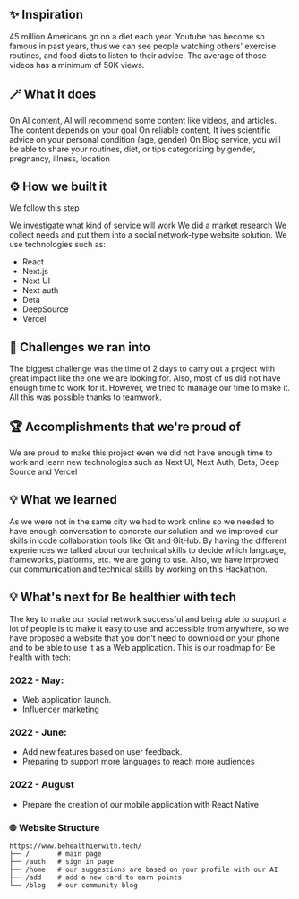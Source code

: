## ✨ Inspiration
45 million Americans go on a diet each year.
Youtube has become so famous in past years, thus we can see people watching others' exercise routines, and food diets to listen to their advice. The average of those videos has a minimum of 50K views.

## 🪄 What it does
On AI content, AI will recommend some content like videos, and articles. The content depends on your goal
On reliable content, It ives scientific advice on your personal condition (age, gender)
On Blog service, you will be able to share your routines, diet, or tips categorizing by gender, pregnancy, illness, location

## ⚙️ How we built it
We follow this step

We investigate what kind of service will work
We did a market research
We collect needs and put them into a social network-type website solution.
We use technologies such as:
- React
- Next.js
- Next UI
- Next auth
- Deta
- DeepSource
- Vercel


## 🏁 Challenges we ran into
The biggest challenge was the time of  2 days to carry out a project with great impact like the one we are looking for. Also, most of us did not have enough time to work for it. However, we tried to manage our time to make it. All this was possible thanks to teamwork.

## 🏆 Accomplishments that we're proud of
We are proud to make this project even we did not have enough time to work and learn new technologies such as Next UI, Next Auth, Deta, Deep Source and Vercel

## 💡 What we learned
As we were not in the same city we had to work online so we needed to have enough conversation to concrete our solution and we improved our skills in code collaboration tools like Git and GitHub. By having the different experiences we talked about our technical skills to decide which language, frameworks, platforms, etc. we are going to use. Also, we have improved our communication and technical skills by working on this Hackathon.

## 💡 What's next for Be healthier with tech
The key to make our social network successful and being able to support a lot of people is to make it easy to use and accessible from anywhere, so we have proposed a website that you don't need to download on your phone and to be able to use it as a Web application. This is our roadmap for Be health with tech:

### 2022 - May:
- Web application launch.
- Influencer marketing

### 2022 - June:
- Add new features based on user feedback.
- Preparing to support more languages to reach more audiences

### 2022 - August
- Prepare the creation of our mobile application with React Native

### 🌐 Website Structure

```
https://www.behealthierwith.tech/
├── /       # main page
├── /auth   # sign in page
├── /home   # our suggestions are based on your profile with our AI
├── /add    # add a new card to earn points
└── /blog   # our community blog
```
